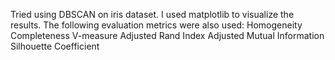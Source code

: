 Tried using DBSCAN on iris dataset. I used matplotlib to visualize the results. The following evaluation metrics were also used:
Homogeneity
Completeness
V-measure
Adjusted Rand Index
Adjusted Mutual Information
Silhouette Coefficient

